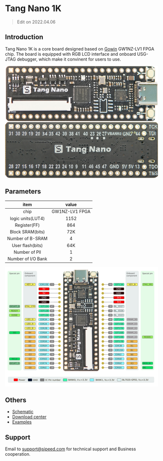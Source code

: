 # Tang Nano 1K

> Edit on 2022.04.06

## Introduction

Tang Nano 1K is a core board designed based on [Gowin](https://www.gowinsemi.com/en/) GW1NZ-LV1 FPGA chip. The board is equipped with RGB LCD interface and onboard USG-JTAG debugger, which make it convinent for users to use.

![](./assets/1k-1.jpg)
![Nano](./assets/1k-2.jpg)

## Parameters

|        item        |     value      |
| :----------------: | :------------: |
|        chip        | GW1NZ-LV1 FPGA |
| logic units(LUT4)  |      1152      |
|    Register(FF)    |      864       |
|  Block SRAM(bits)  |      72K       |
|  Number of B-SRAM  |       4        |
|  User flash(bits)  |      64K       |
|   Number of Pll    |       1        |
| Number of I/O Bank |       2        |


![](./assets/1k-pin.png)

## Others

- [Schematic](https://dl.sipeed.com/shareURL/TANG/Nano%201K/2_Schematic)
- [Download center](https://dl.sipeed.com/shareURL/TANG/Nano%201K)
- [Examples](./../Tang-Nano-Doc/examples.md)

## Support

Email to support@sipeed.com for technical support and Business cooperation.